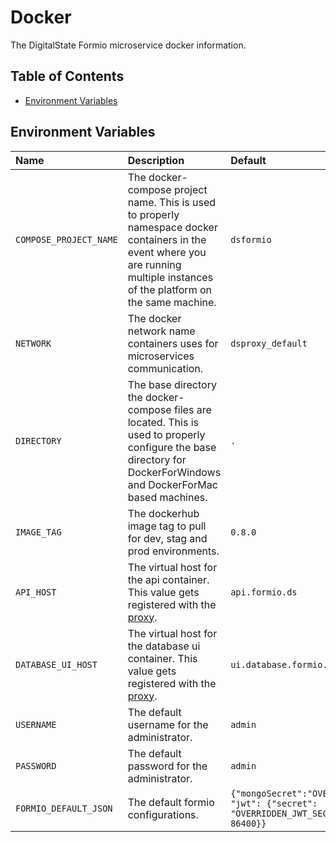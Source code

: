 # Docker

The DigitalState Formio microservice docker information.

## Table of Contents

- [Environment Variables](#environment-variables)

## Environment Variables

| Name | Description | Default |
| :--- | :---------- | :------ |
| `COMPOSE_PROJECT_NAME` | The docker-compose project name. This is used to properly namespace docker containers in the event where you are running multiple instances of the platform on the same machine. | `dsformio` |
| `NETWORK` | The docker network name containers uses for microservices communication. | `dsproxy_default` |
| `DIRECTORY` | The base directory the docker-compose files are located. This is used to properly configure the base directory for DockerForWindows and DockerForMac based machines. | `.` |
| `IMAGE_TAG` | The dockerhub image tag to pull for dev, stag and prod environments. | `0.8.0` |
| `API_HOST` | The virtual host for the api container. This value gets registered with the [proxy](https://github.com/DigitalState/Proxy). | `api.formio.ds` |
| `DATABASE_UI_HOST` | The virtual host for the database ui container. This value gets registered with the [proxy](https://github.com/DigitalState/Proxy). | `ui.database.formio.ds` |
| `USERNAME` | The default username for the administrator. | `admin` |
| `PASSWORD` | The default password for the administrator. | `admin` |
| `FORMIO_DEFAULT_JSON` | The default formio configurations. | `{"mongoSecret":"OVERRIDDEN_MONGO_SECRET", "jwt": {"secret": "OVERRIDDEN_JWT_SECRET", "expireTime": 86400}}` |
